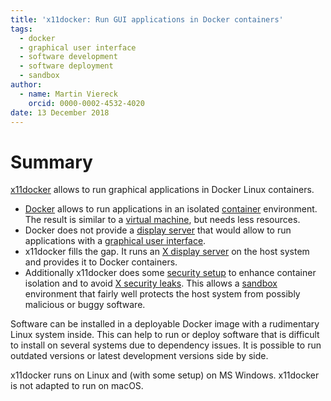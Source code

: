 ```yaml
---
title: 'x11docker: Run GUI applications in Docker containers'
tags:
  - docker
  - graphical user interface
  - software development
  - software deployment
  - sandbox
author:
  - name: Martin Viereck
    orcid: 0000-0002-4532-4020
date: 13 December 2018
---
```


# Summary
[x11docker](https://github.com/mviereck/x11docker) allows to run graphical applications in Docker Linux containers.
 - [Docker](https://en.wikipedia.org/wiki/Docker_(software)) allows to run applications in an isolated [container](https://en.wikipedia.org/wiki/Operating-system-level_virtualization) environment. 
   The result is similar to a [virtual machine](https://en.wikipedia.org/wiki/Virtual_machine), but needs less resources.
 - Docker does not provide a [display server](https://en.wikipedia.org/wiki/Display_server) that would allow to run applications with a [graphical user interface](https://en.wikipedia.org/wiki/Graphical_user_interface).
 - x11docker fills the gap. It runs an [X display server](https://en.wikipedia.org/wiki/X_Window_System) on the host system and provides it to Docker containers.
 - Additionally x11docker does some [security setup](https://github.com/mviereck/x11docker#security) to enhance container isolation and to avoid [X security leaks](http://tutorials.section6.net/home/basics-of-securing-x11). 
   This allows a [sandbox](https://en.wikipedia.org/wiki/Sandbox_(computer_security)) environment that fairly well protects the host system from possibly malicious or buggy software.

Software can be installed in a deployable Docker image with a rudimentary Linux system inside. 
This can help to run or deploy software that is difficult to install on several systems due to dependency issues. 
It is possible to run outdated versions or latest development versions side by side. 

x11docker runs on Linux and (with some setup) on MS Windows. x11docker is not adapted to run on macOS.
